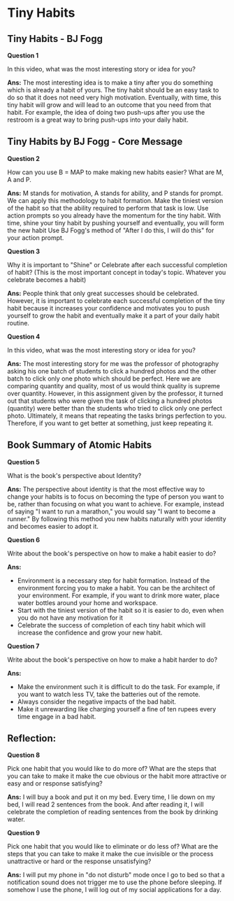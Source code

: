 # Tiny Habits

## Tiny Habits - BJ Fogg

**Question 1**

In this video, what was the most interesting story or idea for you?

**Ans:** The most interesting idea is to make a tiny after you do something which is already a habit of yours. The tiny habit should be an easy task to do so that it does not need very high motivation. Eventually, with time, this tiny habit will grow and will lead to an outcome that you need from that habit.
For example, the idea of doing two push-ups after you use the restroom is a great way to bring push-ups into your daily habit.

## Tiny Habits by BJ Fogg - Core Message

**Question 2**

How can you use B = MAP to make making new habits easier? What are M, A and P.

**Ans:** M stands for motivation, A stands for ability, and P stands for prompt. We can apply this methodology to habit formation. Make the tiniest version of the habit so that the ability required to perform that task is low. Use action prompts so you already have the momentum for the tiny habit. With time, shine your tiny habit by pushing yourself and eventually, you will form the new habit
Use BJ Fogg's method of "After I do this, I will do this" for your action prompt.

**Question 3**

Why it is important to "Shine" or Celebrate after each successful completion of habit? (This is the most important concept in today's topic. Whatever you celebrate becomes a habit)

**Ans:** People think that only great successes should be celebrated. However, it is important to celebrate each successful completion of the tiny habit because it increases your confidence and motivates you to push yourself to grow the habit and eventually make it a part of your daily habit routine.

**Question 4**

In this video, what was the most interesting story or idea for you?

**Ans:** The most interesting story for me was the professor of photography asking his one batch of students to click a hundred photos and the other batch to click only one photo which should be perfect. Here we are comparing quantity and quality, most of us would think quality is supreme over quantity. However, in this assignment given by the professor, it turned out that students who were given the task of clicking a hundred photos (quantity) were better than the students who tried to click only one perfect photo.
Ultimately, it means that repeating the tasks brings perfection to you. Therefore, if you want to get better at something, just keep repeating it.

## Book Summary of Atomic Habits

**Question 5**

What is the book's perspective about Identity?

**Ans:** The perspective about identity is that the most effective way to change your habits is to focus on becoming the type of person you want to be, rather than focusing on what you want to achieve. For example, instead of saying "I want to run a marathon," you would say "I want to become a runner."
By following this method you new habits naturally with your identity and becomes easier to adopt it.

**Question 6**

Write about the book's perspective on how to make a habit easier to do?

**Ans:**

- Environment is a necessary step for habit formation. Instead of the environment forcing you to make a habit. You can be the architect of your environment. For example, if you want to drink more water, place water bottles around your home and workspace.
- Start with the tiniest version of the habit so it is easier to do, even when you do not have any motivation for it
- Celebrate the success of completion of each tiny habit which will increase the confidence and grow your new habit.

**Question 7**

Write about the book's perspective on how to make a habit harder to do?

**Ans:**

- Make the environment such it is difficult to do the task. For example, if you want to watch less TV, take the batteries out of the remote.
- Always consider the negative impacts of the bad habit.
- Make it unrewarding like charging yourself a fine of ten rupees every time engage in a bad habit.

## Reflection:

**Question 8**

Pick one habit that you would like to do more of? What are the steps that you can take to make it make the cue obvious or the habit more attractive or easy and or response satisfying?

**Ans:** I will buy a book and put it on my bed. Every time, I lie down on my bed, I will read 2 sentences from the book. And after reading it, I will celebrate the completion of reading sentences from the book by drinking water.

**Question 9**

Pick one habit that you would like to eliminate or do less of? What are the steps that you can take to make it make the cue invisible or the process unattractive or hard or the response unsatisfying?

**Ans:** I will put my phone in "do not disturb" mode once I go to bed so that a notification sound does not trigger me to use the phone before sleeping. If somehow I use the phone, I will log out of my social applications for a day.
